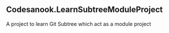 ## Codesanook.LearnSubtreeModuleProject
A project to learn Git Subtree which act as a module project
